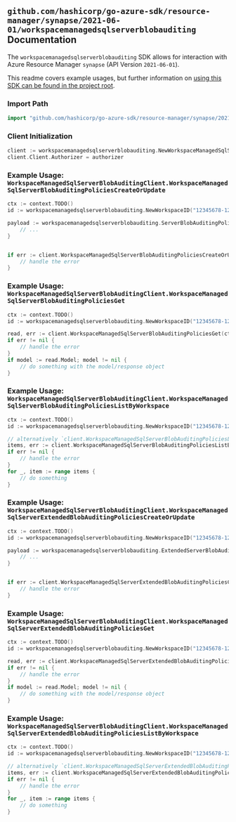 
## `github.com/hashicorp/go-azure-sdk/resource-manager/synapse/2021-06-01/workspacemanagedsqlserverblobauditing` Documentation

The `workspacemanagedsqlserverblobauditing` SDK allows for interaction with Azure Resource Manager `synapse` (API Version `2021-06-01`).

This readme covers example usages, but further information on [using this SDK can be found in the project root](https://github.com/hashicorp/go-azure-sdk/tree/main/docs).

### Import Path

```go
import "github.com/hashicorp/go-azure-sdk/resource-manager/synapse/2021-06-01/workspacemanagedsqlserverblobauditing"
```


### Client Initialization

```go
client := workspacemanagedsqlserverblobauditing.NewWorkspaceManagedSqlServerBlobAuditingClientWithBaseURI("https://management.azure.com")
client.Client.Authorizer = authorizer
```


### Example Usage: `WorkspaceManagedSqlServerBlobAuditingClient.WorkspaceManagedSqlServerBlobAuditingPoliciesCreateOrUpdate`

```go
ctx := context.TODO()
id := workspacemanagedsqlserverblobauditing.NewWorkspaceID("12345678-1234-9876-4563-123456789012", "example-resource-group", "workspaceValue")

payload := workspacemanagedsqlserverblobauditing.ServerBlobAuditingPolicy{
	// ...
}


if err := client.WorkspaceManagedSqlServerBlobAuditingPoliciesCreateOrUpdateThenPoll(ctx, id, payload); err != nil {
	// handle the error
}
```


### Example Usage: `WorkspaceManagedSqlServerBlobAuditingClient.WorkspaceManagedSqlServerBlobAuditingPoliciesGet`

```go
ctx := context.TODO()
id := workspacemanagedsqlserverblobauditing.NewWorkspaceID("12345678-1234-9876-4563-123456789012", "example-resource-group", "workspaceValue")

read, err := client.WorkspaceManagedSqlServerBlobAuditingPoliciesGet(ctx, id)
if err != nil {
	// handle the error
}
if model := read.Model; model != nil {
	// do something with the model/response object
}
```


### Example Usage: `WorkspaceManagedSqlServerBlobAuditingClient.WorkspaceManagedSqlServerBlobAuditingPoliciesListByWorkspace`

```go
ctx := context.TODO()
id := workspacemanagedsqlserverblobauditing.NewWorkspaceID("12345678-1234-9876-4563-123456789012", "example-resource-group", "workspaceValue")

// alternatively `client.WorkspaceManagedSqlServerBlobAuditingPoliciesListByWorkspace(ctx, id)` can be used to do batched pagination
items, err := client.WorkspaceManagedSqlServerBlobAuditingPoliciesListByWorkspaceComplete(ctx, id)
if err != nil {
	// handle the error
}
for _, item := range items {
	// do something
}
```


### Example Usage: `WorkspaceManagedSqlServerBlobAuditingClient.WorkspaceManagedSqlServerExtendedBlobAuditingPoliciesCreateOrUpdate`

```go
ctx := context.TODO()
id := workspacemanagedsqlserverblobauditing.NewWorkspaceID("12345678-1234-9876-4563-123456789012", "example-resource-group", "workspaceValue")

payload := workspacemanagedsqlserverblobauditing.ExtendedServerBlobAuditingPolicy{
	// ...
}


if err := client.WorkspaceManagedSqlServerExtendedBlobAuditingPoliciesCreateOrUpdateThenPoll(ctx, id, payload); err != nil {
	// handle the error
}
```


### Example Usage: `WorkspaceManagedSqlServerBlobAuditingClient.WorkspaceManagedSqlServerExtendedBlobAuditingPoliciesGet`

```go
ctx := context.TODO()
id := workspacemanagedsqlserverblobauditing.NewWorkspaceID("12345678-1234-9876-4563-123456789012", "example-resource-group", "workspaceValue")

read, err := client.WorkspaceManagedSqlServerExtendedBlobAuditingPoliciesGet(ctx, id)
if err != nil {
	// handle the error
}
if model := read.Model; model != nil {
	// do something with the model/response object
}
```


### Example Usage: `WorkspaceManagedSqlServerBlobAuditingClient.WorkspaceManagedSqlServerExtendedBlobAuditingPoliciesListByWorkspace`

```go
ctx := context.TODO()
id := workspacemanagedsqlserverblobauditing.NewWorkspaceID("12345678-1234-9876-4563-123456789012", "example-resource-group", "workspaceValue")

// alternatively `client.WorkspaceManagedSqlServerExtendedBlobAuditingPoliciesListByWorkspace(ctx, id)` can be used to do batched pagination
items, err := client.WorkspaceManagedSqlServerExtendedBlobAuditingPoliciesListByWorkspaceComplete(ctx, id)
if err != nil {
	// handle the error
}
for _, item := range items {
	// do something
}
```
